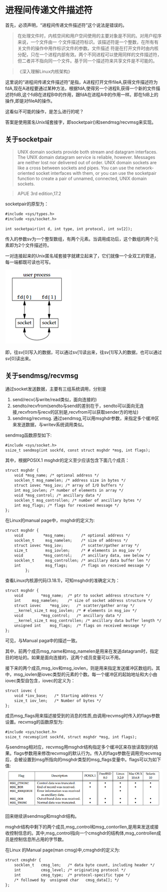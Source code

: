 # 进程间传递文件描述符

首先，必须声明，“进程间传递文件描述符”这个说法是错误的。
>在处理文件时，内核空间和用户空间使用的主要对象是不同的。对用户程序来说，一个文件由一
个文件描述符标识。该描述符是一个整数，在所有有关文件的操作中用作标识文件的参数。文件描述
符是在打开文件时由内核分配，只在一个进程内部有效。两个不同进程可以使用同样的文件描述符，
但二者并不指向同一个文件。基于同一个描述符来共享文件是不可能的。
 
>《深入理解Linux内核架构》

这里说的“进程间传递文件描述符”是指，A进程打开文件fileA,获得文件描述符为fdA,现在A进程要通过某种方法，根据fdA,使得另一个进程B,获得一个新的文件描述符fdB,这个fdB在进程B中的作用，跟fdA在进程A中的作用一样。即在fdB上的操作,即是对fileA的操作。

这看似不可能的操作，是怎么进行的呢？

答案是使用匿名Unix域套接字，即socketpair()和sendmsg/recvmsg来实现。

## 关于socketpair

>UNIX domain sockets provide both stream and datagram interfaces. The UNIX
domain datagram service is reliable, however. Messages are neither lost nor delivered
out of order. UNIX domain sockets are like a cross between sockets and pipes. You can
use the network-oriented socket interfaces with them, or you can use the socketpair
function to create a pair of unnamed, connected, UNIX domain sockets.

>APUE 3rd edition,17.2

socketpair的原型为：
```
#include <sys/types.h>
#include <sys/socket.h>

int socketpair(int d, int type, int protocol, int sv[2]);
```
传入的参数sv为一个整型数组，有两个元素。当调用成功后，这个数组的两个元素即为2个文件描述符。

一对连接起来的Unix匿名域套接字就建立起来了，它们就像一个全双工的管道，每一端都既可读也可写。

![](socket_pair.jpg)

即，往sv[0]写入的数据，可以通过sv[1]读出来，往sv[1]写入的数据，也可以通过sv[0]读出来。

## 关于sendmsg/recvmsg
通过socket发送数据，主要有三组系统调用，分别是
1. send/recv(与write/read类似，面向连接的)
2. sendto/recvfrom(sendto与send的差别在于，sendto可以面向无连接,recvfrom与recv的区别是,recvfrom可以获取sender方的地址)
3. sendmsg/recvmsg. 通过sendmsg,可以用msghdr参数，来指定多个缓冲区来发送数据，与writev系统调用类似。

sendmsg函数原型如下:
```
#include <sys/socket.h>
ssize_t sendmsg(int sockfd, const struct msghdr *msg, int flags);
```
其中，根据POSIX.1 msghdr的定义至少应该包含下面几个成员：
```
struct msghdr {
    void *msg_name; /* optional address */
    socklen_t msg_namelen; /* address size in bytes */
    struct iovec *msg_iov; /* array of I/O buffers */
    int msg_iovlen; /* number of elements in array */
    void *msg_control; /* ancillary data */
    socklen_t msg_controllen; /* number of ancillary bytes */
    int msg_flags; /* flags for received message */
};
```
在Linux的manual page中，msghdr的定义为:
```
struct msghdr {
    void         *msg_name;       /* optional address */
    socklen_t     msg_namelen;    /* size of address */
    struct iovec *msg_iov;        /* scatter/gather array */
    size_t        msg_iovlen;     /* # elements in msg_iov */
    void         *msg_control;    /* ancillary data, see below */
    socklen_t     msg_controllen; /* ancillary data buffer len */
    int           msg_flags;      /* flags on received message */
         };
```
查看Linux内核源代码(3.18.1)，可知msghdr的准确定义为：
```
struct msghdr {
	void		*msg_name;	/* ptr to socket address structure */
	int		msg_namelen;	/* size of socket address structure */
	struct iovec	*msg_iov;	/* scatter/gather array */
	__kernel_size_t	msg_iovlen;	/* # elements in msg_iov */
	void		*msg_control;	/* ancillary data */
	__kernel_size_t	msg_controllen;	/* ancillary data buffer length */
	unsigned int	msg_flags;	/* flags on received message */
};

```
可见，与Manual paga中的描述一致。

其中，前两个成员msg_name和msg_namelen是用来在发送datagram时，指定目的地址的。如果是面向连接的，这两个成员变量可以不用。

接下来的两个成员,msg_iov和msg_iovlen，则是用来指定发送缓冲区数组的。其中，msg_iovlen是iovec类型的元素的个数。每一个缓冲区的起始地址和大小由iovec类型自包含，iovec的定义为：
```
struct iovec {
    void *iov_base;   /* Starting address */
    size_t iov_len;   /* Number of bytes */
};
```
成员msg_flags用来描述接受到的消息的性质,由调用recvmsg时传入的flags参数设置。recvmsg的函数原型为:
```
#include <sys/socket.h>
ssize_t recvmsg(int sockfd, struct msghdr *msg, int flags);
```
与sendmsg相对应，recvmsg用msghdr结构指定多个缓冲区来存放读取到的结果。flags参数用来修改recvmsg的默认行为。传入的flags参数在调用完recvmsg后，会被设置到msg所指向的msghdr类型的msg_flags变量中。flags可以为如下值:
![](flags_in_msghdr.jpg)

回来继续讲sendmsg和msghdr结构。

msghdr结构中剩下的两个成员,msg_control和msg_contorllen,是用来发送或接收控制信息的。其中,msg_control指向一个cmsghdr的结构体,msg_controllen成员是控制信息所占用的字节数。

在Linux 的Manual page(man cmsg)中,cmsghdr的定义为:
```
struct cmsghdr {
    socklen_t   cmsg_len;   /* data byte count, including header */
    int         cmsg_level; /* originating protocol */
    int         cmsg_type;  /* protocol-specific type */
    /* followed by  unsigned char   cmsg_data[]; */
};
```


